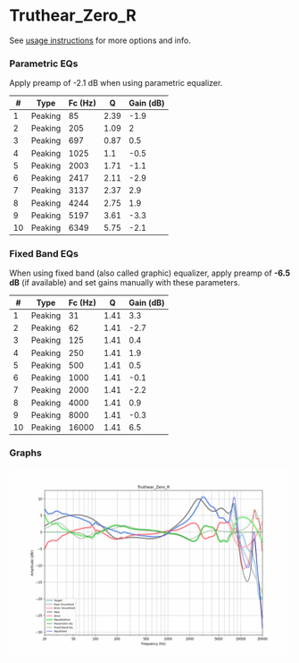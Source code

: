# Truthear_Zero_R
See [usage instructions](https://github.com/jaakkopasanen/AutoEq#usage) for more options and info.

### Parametric EQs
Apply preamp of -2.1 dB when using parametric equalizer.

|   # | Type    |   Fc (Hz) |    Q |   Gain (dB) |
|-----|---------|-----------|------|-------------|
|   1 | Peaking |        85 | 2.39 |        -1.9 |
|   2 | Peaking |       205 | 1.09 |         2   |
|   3 | Peaking |       697 | 0.87 |         0.5 |
|   4 | Peaking |      1025 | 1.1  |        -0.5 |
|   5 | Peaking |      2003 | 1.71 |        -1.1 |
|   6 | Peaking |      2417 | 2.11 |        -2.9 |
|   7 | Peaking |      3137 | 2.37 |         2.9 |
|   8 | Peaking |      4244 | 2.75 |         1.9 |
|   9 | Peaking |      5197 | 3.61 |        -3.3 |
|  10 | Peaking |      6349 | 5.75 |        -2.1 |

### Fixed Band EQs
When using fixed band (also called graphic) equalizer, apply preamp of **-6.5 dB** (if available) and set gains manually with these parameters.

|   # | Type    |   Fc (Hz) |    Q |   Gain (dB) |
|-----|---------|-----------|------|-------------|
|   1 | Peaking |        31 | 1.41 |         3.3 |
|   2 | Peaking |        62 | 1.41 |        -2.7 |
|   3 | Peaking |       125 | 1.41 |         0.4 |
|   4 | Peaking |       250 | 1.41 |         1.9 |
|   5 | Peaking |       500 | 1.41 |         0.5 |
|   6 | Peaking |      1000 | 1.41 |        -0.1 |
|   7 | Peaking |      2000 | 1.41 |        -2.2 |
|   8 | Peaking |      4000 | 1.41 |         0.9 |
|   9 | Peaking |      8000 | 1.41 |        -0.3 |
|  10 | Peaking |     16000 | 1.41 |         6.5 |

### Graphs
![](./Truthear_Zero_R.png)
